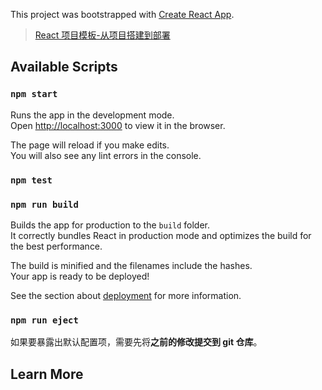 This project was bootstrapped with [Create React App](https://github.com/facebook/create-react-app).

> [React 项目模板-从项目搭建到部署](https://juejin.im/post/5a8fe00f5188257a6e40452b)

## Available Scripts

### `npm start`

Runs the app in the development mode.<br>
Open [http://localhost:3000](http://localhost:3000) to view it in the browser.

The page will reload if you make edits.<br>
You will also see any lint errors in the console.

### `npm test`

### `npm run build`

Builds the app for production to the `build` folder.<br>
It correctly bundles React in production mode and optimizes the build for the best performance.

The build is minified and the filenames include the hashes.<br>
Your app is ready to be deployed!

See the section about [deployment](https://facebook.github.io/create-react-app/docs/deployment) for more information.

### `npm run eject`

如果要暴露出默认配置项，需要先将**之前的修改提交到 git 仓库**。

## Learn More
